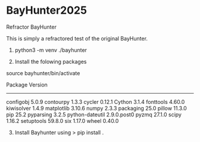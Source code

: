 # BayHunter2025
Refractor BayHunter

This is simply a refractored test of the original BayHunter.

1. python3 -m venv ./bayhunter

2. Install the folowing packages

source bayhunter/bin/activate

Package         Version
--------------- -----------
configobj       5.0.9
contourpy       1.3.3
cycler          0.12.1
Cython          3.1.4
fonttools       4.60.0
kiwisolver      1.4.9
matplotlib      3.10.6
numpy           2.3.3
packaging       25.0
pillow          11.3.0
pip             25.2
pyparsing       3.2.5
python-dateutil 2.9.0.post0
pyzmq           27.1.0
scipy           1.16.2
setuptools      59.8.0
six             1.17.0
wheel           0.40.0


3. Install Bayhunter using > pip install .